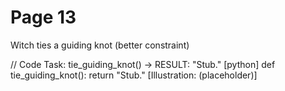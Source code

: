 # Page 13

Witch ties a guiding knot (better constraint)

// Code Task: tie_guiding_knot() → RESULT: "Stub."
[python]
def tie_guiding_knot():
    return "Stub."
[Illustration: (placeholder)]
